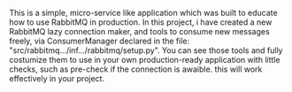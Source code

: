 This is a simple, micro-service like application which was built to educate how to use RabbitMQ in production. In this project, i have created a new RabbitMQ lazy connection
maker, and tools to consume new messages freely, via ConsumerManager declared in the file: "src/rabbitmq.../inf.../rabbitmq/setup.py". You can see those tools and fully costumize
them to use in your own production-ready application with little checks, such as pre-check if the connection is awaible. this will work effectively in your project.
